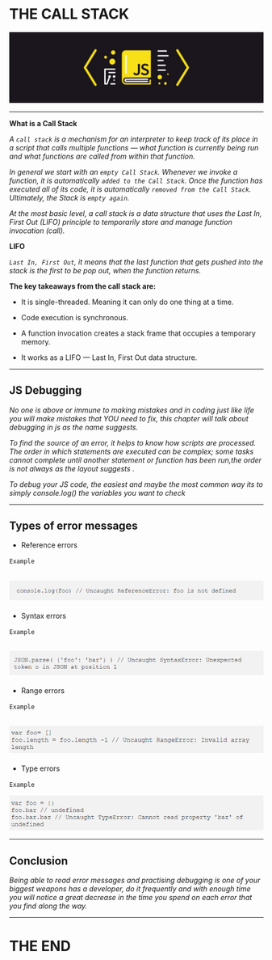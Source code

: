 #  THE CALL STACK

![calls](imgs/calls.jpg)

---

**What is a Call Stack**

*A `call stack` is a mechanism for an interpreter to keep track of its place in a script that calls multiple functions — what function is currently being run and what functions are called from within that function.*

*In general we start with an `empty Call Stack`. Whenever we invoke a function, it is automatically `added to the Call Stack`. Once the function has executed all of its code, it is automatically `removed from the Call Stack`. Ultimately, the Stack is `empty again`.*

*At the most basic level, a call stack is a data structure that uses the Last In, First Out (LIFO) principle to temporarily store and manage function invocation (call).*

**LIFO** 

*`Last In, First Out`, it means that the last function that gets pushed into the stack is the first to be pop out, when the function returns.*

**The key takeaways from the call stack are:**

- It is single-threaded. Meaning it can only do one thing at a time.

- Code execution is synchronous.

- A function invocation creates a stack frame that occupies a temporary memory.

- It works as a LIFO — Last In, First Out data structure.

---
## JS Debugging

*No one is above or immune to making mistakes and in coding just like life you will make mistakes that YOU need to fix, this chapter will talk about debugging in js as the name suggests.*

*To find the source of an error, it helps to know how scripts are processed. The order in which statements are executed can be complex; some tasks cannot complete until another statement or function has been run,the order is not always as the layout suggests .*

*To debug your JS code, the easiest and maybe the most common way its to simply console.log() the variables you want to check*

---

## Types of error messages

- Reference errors

` Example `

![Ref](imgs/ref.png)
---

- Syntax errors

` Example `

![syn](imgs/syn.png)
---

- Range errors

` Example `

![range](imgs/ran.png)
---

- Type errors

` Example `

![type](imgs/type.png)

---


## Conclusion

*Being able to read error messages and practising debugging is one of your biggest weapons has a developer, do it frequently and with enough time you will notice a great decrease in the time you spend on each error that you find along the way.*

---

# THE END

